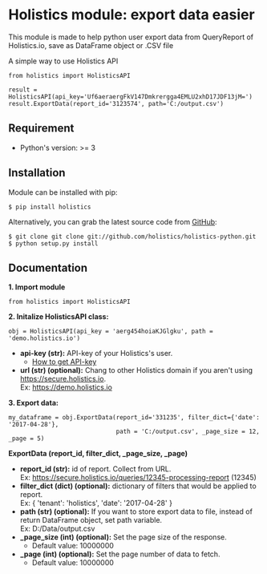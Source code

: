 Holistics module: export data easier
=========================
This module is made to help python user export data from QueryReport of Holistics.io, save as DataFrame object or .CSV file

A simple way to use Holistics API

```
from holistics import HolisticsAPI

result = HolisticsAPI(api_key='Uf6aeraergFkV147Dmkrergga4EMLU2xhD17JDF13jM=')
result.ExportData(report_id='3123574', path='C:/output.csv')
```

Requirement
---------------
- Python's version: >= 3

Installation
---------------
Module can be installed with pip:
```
$ pip install holistics
```
Alternatively, you can grab the latest source code from [GitHub](https://github.com/holistics/holistics-python):
```
$ git clone git clone git://github.com/holistics/holistics-python.git
$ python setup.py install
```

Documentation
---------------
**1. Import module**
```
from holistics import HolisticsAPI
```

**2. Initalize HolisticsAPI class:**
```
obj = HolisticsAPI(api_key = 'aerg454hoiaKJGlgku', path = 'demo.holistics.io')
```
- **api-key (str):** API-key of your Holistics's user. 
    - [How to get API-key](https://docs.holistics.io/api/)
- **url (str) (optional):** Chang to other Holistics domain if you aren't using https://secure.holistics.io.  
    Ex: https://demo.holistics.io   
    
**3. Export data:**
```
my_dataframe = obj.ExportData(report_id='331235', filter_dict={'date': '2017-04-28'}, 
                              path = 'C:/output.csv', _page_size = 12, _page = 5)
```
**ExportData (report_id, filter_dict, _page_size, _page)**
- **report_id (str):** id of report. Collect from URL.  
    Ex: https://secure.holistics.io/queries/12345-processing-report (12345)
- **filter_dict (dict) (optional):** dictionary of filters that would be applied to report.  
    Ex: {
        'tenant': 'holistics',
        'date': '2017-04-28'
    }
- **path (str) (optional):** If you want to store export data to file, instead of return DataFrame object, set path variable.  
    Ex: D:/Data/output.csv
- **_page_size (int) (optional):** Set the page size of the response.  
  - Default value: 10000000
- **_page (int) (optional):** Set the page number of data to fetch.  
   - Default value: 10000000
